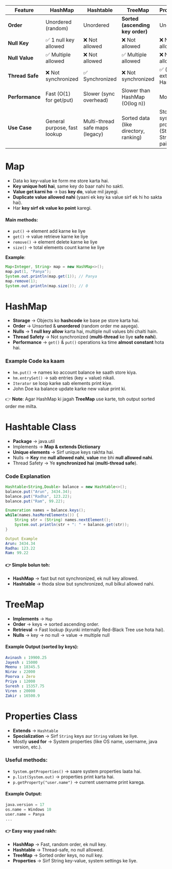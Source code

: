 | Feature         | **HashMap**                  | **Hashtable**                   | **TreeMap**                           | **Properties**                                       |
| --------------- | ---------------------------- | ------------------------------- | ------------------------------------- | ---------------------------------------------------- |
| **Order**       | Unordered (random)           | Unordered                       | **Sorted (ascending key order)**      | Unordered                                            |
| **Null Key**    | ✅ 1 null key allowed         | ❌ Not allowed                   | ❌ Not allowed                         | ❌ Not allowed                                        |
| **Null Value**  | ✅ Multiple allowed           | ❌ Not allowed                   | ✅ Multiple allowed                    | ❌ Not allowed                                        |
| **Thread Safe** | ❌ Not synchronized           | ✅ Synchronized                  | ❌ Not synchronized                    | ✅ (since extends Hashtable)                          |
| **Performance** | Fast (O(1) for get/put)      | Slower (sync overhead)          | Slower than HashMap (O(log n))        | Moderate                                             |
| **Use Case**    | General purpose, fast lookup | Multi-thread safe maps (legacy) | Sorted data (like directory, ranking) | Storing system properties (String-String pairs only) |





# Map
* Data ko key-value ke form me store karta hai.
* **Key unique hoti hai**, same key do baar nahi ho sakti.
* **Value get karni ho** → bas **key do**, value mil jayegi.
* **Duplicate value allowed nahi** (yaani ek key ka value sirf ek hi ho sakta hai).
* Har **key sirf ek value ko point** karegi.

#### Main methods:
* `put()` → element add karne ke liye
* `get()` → value retrieve karne ke liye
* `remove()` → element delete karne ke liye
* `size()` → total elements count karne ke liye

**Example**:
```java
Map<Integer, String> map = new HashMap<>();
map.put(1, "Panya");
System.out.println(map.get(1)); // Panya
map.remove(1);
System.out.println(map.size()); // 0
```

# HashMap 
* **Storage** → Objects ko **hashcode** ke base pe store karta hai.
* **Order** → Unsorted & **unordered** (random order me aayega).
* **Nulls** → **1 null key allow** karta hai, multiple null values bhi chalti hain.
* **Thread Safety** → Not synchronized (**multi-thread** ke liye **safe nahi**).
* **Performance** → `get()` & `put()` operations ka time **almost constant** hota hai.

### Example Code ka kaam
* `hm.put()` → names ko account balance ke saath store kiya.
* `hm.entrySet()` → sab entries (key + value) nikali.
* `Iterator` se loop karke sab elements print kiye.
* John Doe ka balance update karke new value print ki.
  
👉 **Note**: Agar HashMap ki jagah **TreeMap** use karte, toh output sorted order me milta.


# Hashtable Class
* **Package** → java.util
* Implements → **Map & extends Dictionary**
* **Unique elements** → Sirf unique keys rakhta hai.
* Nulls → **Key** me **null allowed nahi**, **value** me bhi **null allowed nahi**.
* Thread Safety → Ye **synchronized hai** (**multi-thread safe**).

### Code Explanation
```java
Hashtable<String,Double> balance = new Hashtable<>();
balance.put("Arun", 3434.34);
balance.put("Radha", 123.22);
balance.put("Ram", 99.22);

Enumeration names = balance.keys();
while(names.hasMoreElements()) {
    String str = (String) names.nextElement();
    System.out.println(str + ": " + balance.get(str));
}
```

```yaml
Output Example
Arun: 3434.34
Radha: 123.22
Ram: 99.22
```

#### 👉 Simple bolun toh:
* **HashMap** → fast but not synchronized, ek null key allowed.
* **Hashtable** → thoda slow but synchronized, null bilkul allowed nahi.


# TreeMap
* **Implements** → `Map`
* **Order** → keys → sorted ascending order.
* **Retrieval** → Fast lookup (kyunki internally Red-Black Tree use hota hai).
* **Nulls** → key → no null
            → value → multiple null 

#### Example Output (sorted by keys):
```yaml
Avinash : 19900.25
Jayesh : 15000
Meenu : 18345.5
Nirav : 22000
Poorva : Zero
Priya : 12000
Suresh : 15357.75
Viren : 20000
Zakir : 16500.9
```


# Properties Class
* **Extends** → `Hashtable`
* **Specialization** → Sirf `String` keys aur `String` values ke liye.
* Mostly **used for** → System properties (like OS name, username, java version, etc.).

### Useful methods:
* `System.getProperties()` → saare system properties laata hai.
* `p.list(System.out)` → properties print karta hai.
* `p.getProperty("user.name")` → current username print karega.

#### Example Output:
```python
java.version = 17
os.name = Windows 10
user.name = Panya
...
```

#### 👉 Easy way yaad rakh:
* **HashMap** → Fast, random order, ek null key.
* **Hashtable** → Thread-safe, no null allowed.
* **TreeMap** → Sorted order keys, no null key.
* **Properties** → Sirf String key-value, system settings ke liye.